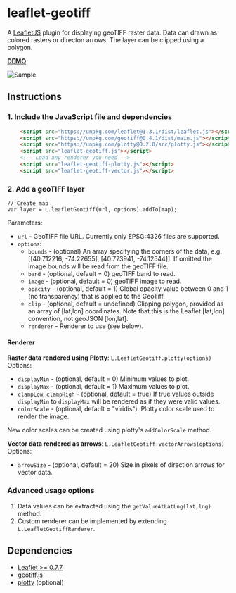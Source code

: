 # leaflet-geotiff
A [LeafletJS](http://www.leafletjs.com) plugin for displaying geoTIFF raster data.  Data can drawn as colored rasters or directon arrows.  The layer can be clipped using a polygon.

**[DEMO](https://stuartmatthews.github.io/leaflet-geotiff/)**

![Sample](https://stuartmatthews.github.io/leaflet-geotiff/example.png)

## Instructions

### 1. Include the JavaScript file and dependencies
```html
    <script src="https://unpkg.com/leaflet@1.3.1/dist/leaflet.js"></script>
    <script src="https://unpkg.com/geotiff@0.4.1/dist/main.js"></script>
    <script src="https://unpkg.com/plotty@0.2.0/src/plotty.js"></script>
    <script src="leaflet-geotiff.js"></script>
    <!-- Load any renderer you need -->
    <script src="leaflet-geotiff-plotty.js"></script>
    <script src="leaflet-geotiff-vector.js"></script>
```

### 2. Add a geoTIFF layer
```
// Create map
var layer = L.leafletGeotiff(url, options).addTo(map);
```

Parameters:
  * `url` - GeoTIFF file URL.  Currently only EPSG:4326 files are supported.
  * `options`:
    * `bounds` - (optional) An array specifying the corners of the data, e.g. [[40.712216, -74.22655], [40.773941, -74.12544]].  If omitted the image bounds will be read from the geoTIFF file.
    * `band` - (optional, default = 0) geoTIFF band to read.
    * `image` - (optional, default = 0) geoTIFF image to read.
    * `opacity` - (optional, default = 1) Global opacity value between 0 and 1 (no transparency) that is applied to the GeoTiff.
    * `clip` - (optional, default = undefined) Clipping polygon, provided as an array of [lat,lon] coordinates.  Note that this is the Leaflet [lat,lon] convention, not geoJSON [lon,lat].
    * `renderer` - Renderer to use (see below).

#### Renderer

**Raster data rendered using Plotty**: `L.LeafletGeotiff.plotty(options)`
Options:
- `displayMin` - (optional, default = 0) Minimum values to plot.
- `displayMax` - (optional, default = 1) Maximum values to plot.
- `clampLow`, `clampHigh` - (optional, default = true) If true values outside `displayMin` to `displayMax` will be rendered as if they were valid values.
- `colorScale` - (optional, default = "viridis").  Plotty color scale used to render the image.

New color scales can be created using plotty's `addColorScale` method.

**Vector data rendered as arrows**: `L.LeafletGeotiff.vectorArrows(options)` 
  Options:

  - `arrowSize` - (optional, default = 20) Size in pixels of direction arrows for vector data.

### Advanced usage options
1. Data values can be extracted using the `getValueAtLatLng(lat,lng)` method.
2. Custom renderer can be implemented by extending `L.LeafletGeotiffRenderer`.

## Dependencies

  * [Leaflet >= 0.7.7](http://leafletjs.com)
* [geotiff.js](https://github.com/constantinius/geotiff.js)
* [plotty](https://github.com/santilland/plotty) (optional)